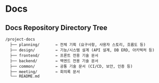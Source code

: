 # Docs
## Docs Repository Directory Tree
```plain
/project-docs
  ├── planning/       ← 전체 기획 (요구사항, 사용자 스토리, 흐름도 등)
  ├── design/         ← 기능/시스템 설계 (API 설계, DB ERD, 아키텍처 등)
  ├── frontend/       ← 프론트 전용 기술 문서
  ├── backend/        ← 백엔드 전용 기술 문서
  ├── common/         ← 공통 기술 문서 (CI/CD, 보안, 인증 등)
  ├── meeting/        ← 회의록 문서
  └── README.md
```
